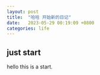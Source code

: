 ```yaml
---
layout: post
title:  "哈哈 开始新的日记"
date:   2023-05-29 00:19:09 +0800
categories: life
---
```



## just start

hello this is a start.